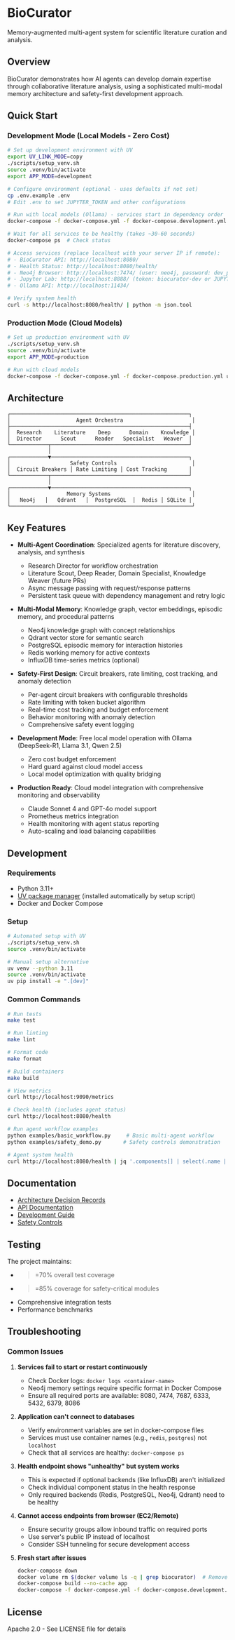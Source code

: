 # BioCurator

Memory-augmented multi-agent system for scientific literature curation and analysis.

## Overview

BioCurator demonstrates how AI agents can develop domain expertise through collaborative literature analysis, using a sophisticated multi-modal memory architecture and safety-first development approach.

## Quick Start

### Development Mode (Local Models - Zero Cost)

```bash
# Set up development environment with UV
export UV_LINK_MODE=copy
./scripts/setup_venv.sh
source .venv/bin/activate
export APP_MODE=development

# Configure environment (optional - uses defaults if not set)
cp .env.example .env
# Edit .env to set JUPYTER_TOKEN and other configurations

# Run with local models (Ollama) - services start in dependency order
docker-compose -f docker-compose.yml -f docker-compose.development.yml up -d

# Wait for all services to be healthy (takes ~30-60 seconds)
docker-compose ps  # Check status

# Access services (replace localhost with your server IP if remote):
# - BioCurator API: http://localhost:8080/
# - Health Status: http://localhost:8080/health/
# - Neo4j Browser: http://localhost:7474/ (user: neo4j, password: dev_password)
# - Jupyter Lab: http://localhost:8888/ (token: biocurator-dev or JUPYTER_TOKEN)
# - Ollama API: http://localhost:11434/

# Verify system health
curl -s http://localhost:8080/health/ | python -m json.tool
```

### Production Mode (Cloud Models)

```bash
# Set up production environment with UV
./scripts/setup_venv.sh
source .venv/bin/activate
export APP_MODE=production

# Run with cloud models
docker-compose -f docker-compose.yml -f docker-compose.production.yml up
```

## Architecture

<!-- Architecture Diagram Placeholder: docs/images/architecture.png -->
<!-- TODO: Add detailed system architecture diagram showing component interactions -->

```text
┌─────────────────────────────────────────────────────────┐
│                     Agent Orchestra                      │
├─────────────────────────────────────────────────────────┤
│  Research    Literature    Deep      Domain    Knowledge │
│  Director      Scout      Reader   Specialist   Weaver  │
└────────────┬────────────────────────────────────────────┘
             │
┌────────────▼────────────────────────────────────────────┐
│                   Safety Controls                        │
│  Circuit Breakers │ Rate Limiting │ Cost Tracking       │
└────────────┬────────────────────────────────────────────┘
             │
┌────────────▼────────────────────────────────────────────┐
│                  Memory Systems                          │
│   Neo4j   │   Qdrant   │  PostgreSQL  │  Redis │ SQLite │
└──────────────────────────────────────────────────────────┘
```

## Key Features

- **Multi-Agent Coordination**: Specialized agents for literature discovery, analysis, and synthesis
  - Research Director for workflow orchestration
  - Literature Scout, Deep Reader, Domain Specialist, Knowledge Weaver (future PRs)
  - Async message passing with request/response patterns
  - Persistent task queue with dependency management and retry logic

- **Multi-Modal Memory**: Knowledge graph, vector embeddings, episodic memory, and procedural patterns
  - Neo4j knowledge graph with concept relationships
  - Qdrant vector store for semantic search
  - PostgreSQL episodic memory for interaction histories
  - Redis working memory for active contexts
  - InfluxDB time-series metrics (optional)

- **Safety-First Design**: Circuit breakers, rate limiting, cost tracking, and anomaly detection
  - Per-agent circuit breakers with configurable thresholds
  - Rate limiting with token bucket algorithm
  - Real-time cost tracking and budget enforcement
  - Behavior monitoring with anomaly detection
  - Comprehensive safety event logging

- **Development Mode**: Free local model operation with Ollama (DeepSeek-R1, Llama 3.1, Qwen 2.5)
  - Zero cost budget enforcement
  - Hard guard against cloud model access
  - Local model optimization with quality bridging

- **Production Ready**: Cloud model integration with comprehensive monitoring and observability
  - Claude Sonnet 4 and GPT-4o model support
  - Prometheus metrics integration
  - Health monitoring with agent status reporting
  - Auto-scaling and load balancing capabilities

## Development

### Requirements

- Python 3.11+
- [UV package manager](https://docs.astral.sh/uv/) (installed automatically by setup script)
- Docker and Docker Compose

### Setup

```bash
# Automated setup with UV
./scripts/setup_venv.sh
source .venv/bin/activate

# Manual setup alternative
uv venv --python 3.11
source .venv/bin/activate
uv pip install -e ".[dev]"
```

### Common Commands

```bash
# Run tests
make test

# Run linting
make lint

# Format code
make format

# Build containers
make build

# View metrics
curl http://localhost:9090/metrics

# Check health (includes agent status)
curl http://localhost:8080/health

# Run agent workflow examples
python examples/basic_workflow.py     # Basic multi-agent workflow
python examples/safety_demo.py       # Safety controls demonstration

# Agent system health
curl http://localhost:8080/health | jq '.components[] | select(.name | startswith("agent"))'
```

## Documentation

- [Architecture Decision Records](docs/adr/)
- [API Documentation](docs/api/)
- [Development Guide](docs/development.md)
- [Safety Controls](docs/safety.md)

## Testing

The project maintains:

- >=70% overall test coverage
- >=85% coverage for safety-critical modules
- Comprehensive integration tests
- Performance benchmarks

## Troubleshooting

### Common Issues

1. **Services fail to start or restart continuously**
   - Check Docker logs: `docker logs <container-name>`
   - Neo4j memory settings require specific format in Docker Compose
   - Ensure all required ports are available: 8080, 7474, 7687, 6333, 5432, 6379, 8086

2. **Application can't connect to databases**
   - Verify environment variables are set in docker-compose files
   - Services must use container names (e.g., `redis`, `postgres`) not `localhost`
   - Check that all services are healthy: `docker-compose ps`

3. **Health endpoint shows "unhealthy" but system works**
   - This is expected if optional backends (like InfluxDB) aren't initialized
   - Check individual component status in the health response
   - Only required backends (Redis, PostgreSQL, Neo4j, Qdrant) need to be healthy

4. **Cannot access endpoints from browser (EC2/Remote)**
   - Ensure security groups allow inbound traffic on required ports
   - Use server's public IP instead of localhost
   - Consider SSH tunneling for secure development access

5. **Fresh start after issues**
   ```bash
   docker-compose down
   docker volume rm $(docker volume ls -q | grep biocurator)  # Removes all data
   docker-compose build --no-cache app
   docker-compose -f docker-compose.yml -f docker-compose.development.yml up -d
   ```

## License

Apache 2.0 - See LICENSE file for details
